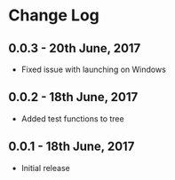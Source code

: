 # Change Log

## 0.0.3 - 20th June, 2017
- Fixed issue with launching on Windows

## 0.0.2 - 18th June, 2017
- Added test functions to tree

## 0.0.1 - 18th June, 2017
- Initial release
